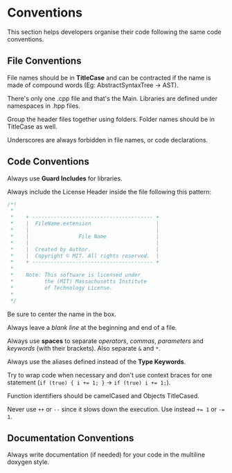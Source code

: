 
# Conventions

This section helps developers organise their code following
the same code conventions.

## File Conventions

File names should be in **TitleCase** and can be contracted
if the name is made of compound words (Eg: AbstractSyntaxTree -> AST).

There's only one .cpp file and that's the Main.
Libraries are defined under namespaces in .hpp files.

Group the header files together using folders.
Folder names should be in TitleCase as well.

Underscores are always forbidden in file names, or code declarations.

## Code Conventions

Always use **Guard Includes** for libraries.

Always include the License Header inside the file following
this pattern:

``` cpp
/*!
 *
 *    + --------------------------------------- +
 *    |  FileName.extension                     |
 *    |                                         |
 *    |                File Name                |
 *    |                                         |
 *    |  Created by Author.                     |
 *    |  Copyright © MIT. All rights reserved.  |
 *    + --------------------------------------- +
 *
 *    Note: This software is licensed under
 *          the (MIT) Massachusetts Institute
 *          of Technology License.
 *
 */
```

Be sure to center the name in the box.

Always leave a *blank line* at the beginning and end of a file.

Always use **spaces** to separate *operators*, *commas*, *parameters*
and *keywords* (with their brackets). Also separate `&` and `*`.

Always use the aliases defined instead of the **Type Keywords**.

Try to wrap code when necessary and don't use context braces
for one statement (`if (true) { i += 1; }` -> `if (true) i += 1;`).

Function identifiers should be camelCased and Objects TitleCased.

Never use `++` or `--` since it slows down the execution.
Use instead `+= 1` or `-= 1`.

## Documentation Conventions

Always write documentation (if needed) for your code
in the multiline doxygen style.
